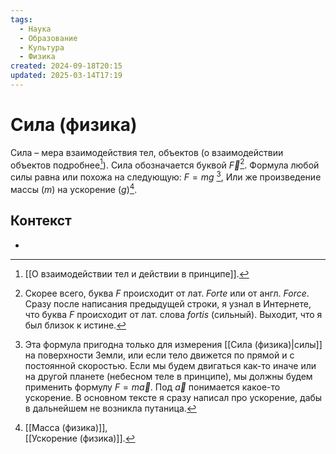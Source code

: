 ```yaml
---
tags:
  - Наука
  - Образование
  - Культура
  - Физика
created: 2024-09-18T20:15
updated: 2025-03-14T17:19
---
```

# Сила (физика)
Сила – мера взаимодействия тел, объектов (о взаимодействии объектов подробнее[^1]). 
Сила обозначается буквой $\overrightarrow{F}$[^3]. 
Формула любой силы равна или похожа на следующую:
$F = mg$  [^2], 
Или же произведение массы ($m$) на ускорение ($g$)[^4].


## Контекст
- 


[^1]: [[О взаимодействии тел и действии в принципе]].
[^2]: Эта формула пригодна только для измерения [[Сила (физика)|силы]] на поверхности Земли, или если тело движется по прямой и с постоянной скоростью. Если мы будем двигаться как-то иначе или на другой планете (небесном теле в принципе), мы должны будем применить формулу $F=m\overrightarrow{a}$. Под $\overrightarrow{a}$ понимается какое-то ускорение. В основном тексте я сразу написал про ускорение, дабы в дальнейшем не возникла путаница.
[^3]: Скорее всего, буква $F$ происходит от лат. *Forte* или от англ. *Force*. 
Сразу после написания предыдущей строки, я узнал в Интернете, что буква $F$ происходит от лат. слова *fortis* (сильный). Выходит, что я был близок к истине.
[^4]: [[Масса (физика)]],  
  [[Ускорение (физика)]].

